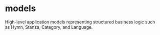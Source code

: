 # models
High-level application models representing structured business logic such as Hymn, Stanza, Category, and Language.
